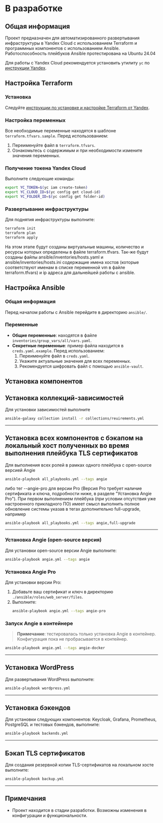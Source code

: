 
# В разработке

## Общая информация
Проект предназначен для автоматизированного развертывания инфраструктуры в Yandex Cloud с использованием Terraform и программных компонентов c использованием Ansible. Работоспособность плейбуков Ansible протестирована на Ubuntu 24.04

Для работы с Yandex Cloud рекомендуется установить утилиту `yc` по [инструкции Yandex](https://yandex.cloud/ru/docs/tutorials/infrastructure-management/terraform-quickstart).


## Настройка Terraform

### Установка
Следуйте [инструкции по установке и настройке Terraform от Yandex](https://yandex.cloud/ru/docs/tutorials/infrastructure-management/terraform-quickstart).

### Настройка переменных
Все необходимые переменные находятся в шаблоне `terraform.tfvars.sample`. Перед использованием:
1. Переименуйте файл в `terraform.tfvars`.
2. Ознакомьтесь с содержимым и при необходимости измените значения переменных.

### Получение токена Yandex Cloud
Выполните следующие команды:
```bash
export YC_TOKEN=$(yc iam create-token)
export YC_CLOUD_ID=$(yc config get cloud-id)
export YC_FOLDER_ID=$(yc config get folder-id)
```

### Развертывание инфраструктуры
Для поднятия инфраструктуры выполните:
```bash
terraform init
terraform plan
terraform apply
```
На этом этапе будут созданы виртуальные машины, количество и ресурсы которых определены в файле terraform.tfvars. Так-же будут созданы файлы ansible/inventories/hosts.yaml и 
ansible/inventories/hosts.ini содержащие имена хостов (которые соответствуют именам в списке переменной vm в файле terraform.tfvars) и ip адреса для дальнейшей работы с ansible.


## Настройка Ansible

### Общая информация
Перед началом работы с Ansible перейдите в директорию `ansible/`. 

### Переменные
- **Общие переменные**: находятся в файле `inventories/group_vars/all/vars.yaml`.
- **Секретные переменные**: пример файла находится в `creds.yaml.example`. Перед использованием:
  1. Переименуйте файл в `creds.yaml`.
  2. Укажите актуальные значения для всех переменных.
  3. Рекомендуется шифровать файл с помощью `ansible-vault`.



## Установка компонентов

## Установка коллекций-зависимостей
Для установки зависимостей выполните
```bash
ansible-galaxy collection install -r collections/reuirements.yml
```

---

## Установка всех компонентов с бэкапом на локальный хост полученных во время выполнения плейбука TLS сертификатов
Для выполнения всех ролей в рамках одного плейбука c open-source версией Angie
```bash
ansible-playbook all_playbooks.yml --tags angie
```

либо тег --angie-pro для версии Pro (Версия Pro требует наличие сертификата и ключа, подробности ниже, в разделе "Установка Angie Pro"). При первом выполнением плейбука (при условии отсутствия уже настроенного прикладного ПО) имеет смысл выполнить полное обновление системы указав в тегах дополнительно full-upgrade, например

```bash
ansible-playbook all_playbooks.yml --tags angie,full-upgrade
```

---

### Установка Angie (open-source версия)
Для установки open-source версии Angie выполните:
```bash
ansible-playbook angie.yml --tags angie
```

### Установка Angie Pro
Для установки версии Pro:
1. Добавьте ваш сертификат и ключ в директорию `./ansible/roles/web_server/files`.
2. Выполните:
   ```bash
   ansible-playbook angie.yml --tags angie-pro
   ```

### Запуск Angie в контейнере
> **Примечание**: тестировалась только установка Angie в контейнер. Конфигурация пока не пробрасывается в контейнер.

```bash
ansible-playbook angie.yml --tags angie-docker
```

---

## Установка WordPress
Для развертывания WordPress выполните:
```bash
ansible-playbook wordpress.yml
```

---

## Установка бэкендов
Для установки следующих компонентов: Keycloak, Grafana, Prometheus, PostgreSQL и тестовых бэкендов, выполните:
```bash
ansible-playbook backends.yml
```

---

## Бэкап TLS сертификатов
Для создания резервной копии TLS-сертификатов на локальном хосте выполните:
```bash
ansible-playbook backup.yml
```

---

## Примечания
- Проект находится в стадии разработки. Возможны изменения в конфигурации и функциональности.

